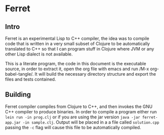 # Ferret

## Intro

Ferret is an experimental Lisp to C++ compiler, the idea was to
compile code that is written in a very small subset of Clojure to be
automatically translated to C++ so that I can program stuff in
Clojure where JVM or any other Lisp dialect is not available.

This is a literate program, the code in this document is the
executable source, in order to extract it, open the org file
with emacs and run /M-x org-babel-tangle/.
It will build the necessary directory structure and export the files
and tests contained.

## Building

Ferret compiler compiles from Clojure to C++, and then invokes the GNU
C++ compiler to produce binaries. In order to compile a program either
run `lein run -in prog.clj` or if you are using the jar version `java
-jar ferret-app.jar -in sample.clj`. Output will be placed in a a file
called `solution.cpp` passing the `-c` flag will cause this file to be
automatically compiled.
